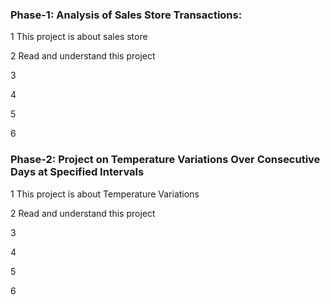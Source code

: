 ### Phase-1: Analysis of Sales Store Transactions:
1 This project is about sales store

2 Read and understand this project

3

4

5

6

### Phase-2: Project on Temperature Variations Over Consecutive Days at Specified Intervals
1 This project is about Temperature Variations

2 Read and understand this project

3

4

5

6
